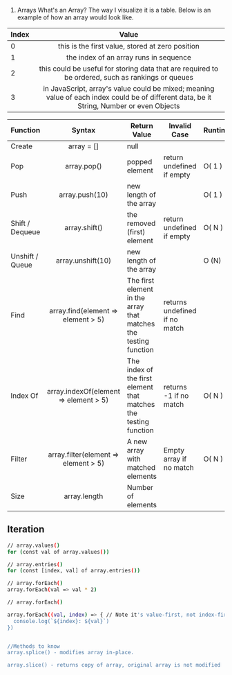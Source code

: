 1. Arrays
What's an Array? The way I visualize it is a table. Below is an example of how an array would look like.

**Index** | **Value** | 
----------|:----------:|
0	|this is the first value, stored at zero position
1	|the index of an array runs in sequence
2	|this could be useful for storing data that are required to be ordered, such as rankings or queues
3   |in JavaScript, array's value could be mixed; meaning value of each index could be of different data, be it String, Number or even Objects

 **Function** | **Syntax** | **Return Value** | **Invalid Case** | **Runtime**
----------|:----------:|-----------|----------- | ----------- |
Create |	array = [] |	null		
Pop	|array.pop()	|popped element|	return undefined if empty|	O( 1 )
Push|	array.push(10)|	new length of the array	|	|O( 1 )
Shift / Dequeue|	array.shift()	|the removed (first) element|	return undefined if empty |O( N )
Unshift / Queue|	array.unshift(10) |	new length of the array	|	|O (N)
Find|	array.find(element => element > 5)|	The first element in the array that matches the testing function|	returns undefined if no match|    |	O( N )
Index Of|	array.indexOf(element => element > 5)|	The index of the first element that matches the testing function|	returns -1 if no match|	O( N )
Filter|	array.filter(element => element > 5)	|A new array with matched elements|	Empty array if no match|	O( N )
Size|	array.length|	Number of elements	

## Iteration

```bash
// array.values()
for (const val of array.values())

// array.entries()
for (const [index, val] of array.entries())

// array.forEach()
array.forEach(val => val * 2)

// array.forEach()

array.forEach((val, index) => { // Note it's value-first, not index-first
  console.log(`${index}: ${val}`)
})


//Methods to know
array.splice() - modifies array in-place.

array.slice() - returns copy of array, original array is not modified